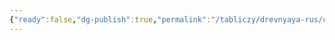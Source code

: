 ```yaml
---
{"ready":false,"dg-publish":true,"permalink":"/tabliczy/drevnyaya-rus/czerkov-ioanna-predtechi/","dgPassFrontmatter":true}
---
```



